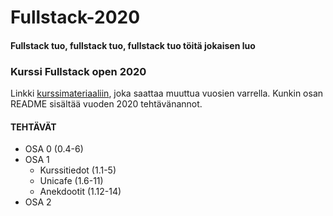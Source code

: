 # Fullstack-2020
#### Fullstack tuo, fullstack tuo, fullstack tuo töitä jokaisen luo

### Kurssi Fullstack open 2020
Linkki [kurssimateriaaliin](https://fullstackopen.com/), joka saattaa muuttua vuosien varrella.
Kunkin osan README sisältää vuoden 2020 tehtävänannot.

#### TEHTÄVÄT
* OSA 0 (0.4-6)
* OSA 1
  * Kurssitiedot (1.1-5)
  * Unicafe (1.6-11)
  * Anekdootit (1.12-14)
* OSA 2

